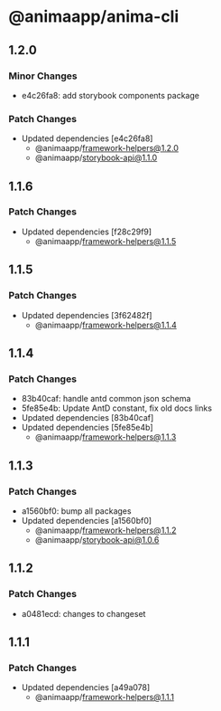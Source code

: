 # @animaapp/anima-cli

## 1.2.0

### Minor Changes

- e4c26fa8: add storybook components package

### Patch Changes

- Updated dependencies [e4c26fa8]
  - @animaapp/framework-helpers@1.2.0
  - @animaapp/storybook-api@1.1.0

## 1.1.6

### Patch Changes

- Updated dependencies [f28c29f9]
  - @animaapp/framework-helpers@1.1.5

## 1.1.5

### Patch Changes

- Updated dependencies [3f62482f]
  - @animaapp/framework-helpers@1.1.4

## 1.1.4

### Patch Changes

- 83b40caf: handle antd common json schema
- 5fe85e4b: Update AntD constant, fix old docs links
- Updated dependencies [83b40caf]
- Updated dependencies [5fe85e4b]
  - @animaapp/framework-helpers@1.1.3

## 1.1.3

### Patch Changes

- a1560bf0: bump all packages
- Updated dependencies [a1560bf0]
  - @animaapp/framework-helpers@1.1.2
  - @animaapp/storybook-api@1.0.6

## 1.1.2

### Patch Changes

- a0481ecd: changes to changeset

## 1.1.1

### Patch Changes

- Updated dependencies [a49a078]
  - @animaapp/framework-helpers@1.1.1
